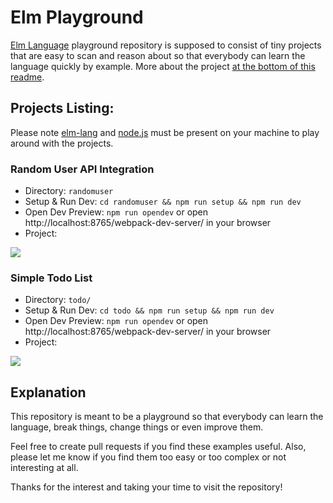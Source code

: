 # Elm Playground

[Elm Language](http://elm-lang.org/) playground repository is supposed to consist of tiny projects that are easy to scan and reason about so that everybody can learn the language quickly by example. More about the project [at the bottom of this readme](#explanation).

## Projects Listing:

Please note [elm-lang](http://elm-lang.org/) and [node.js](https://nodejs.org/en/) must be present on your machine to play around with the projects.

### Random User API Integration

* Directory: `randomuser`
* Setup & Run Dev: `cd randomuser && npm run setup && npm run dev`
* Open Dev Preview: `npm run opendev` or open http://localhost:8765/webpack-dev-server/ in your browser
* Project:

![](http://g.recordit.co/94PCJSeeES.gif)

### Simple Todo List

* Directory: `todo/`
* Setup & Run Dev: `cd todo && npm run setup && npm run dev`
* Open Dev Preview: `npm run opendev` or open http://localhost:8765/webpack-dev-server/ in your browser
* Project:

![](http://g.recordit.co/fzYv2K9WMG.gif)

## Explanation

This repository is meant to be a playground so that everybody can learn the language, break things, change things or even improve them.

Feel free to create pull requests if you find these examples useful. Also, please let me know if you find them too easy or too complex or not interesting at all.

Thanks for the interest and taking your time to visit the repository!
